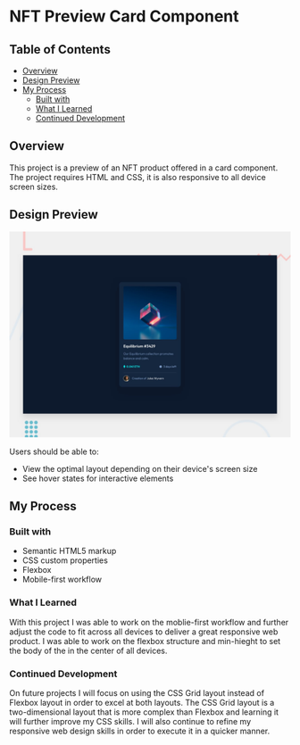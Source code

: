 # NFT Preview Card Component

## Table of Contents

- [Overview](#overview)
- [Design Preview](#design-preview)
- [My Process](#my-process)
  - [Built with](#built-with)
  - [What I Learned](#what-i-learned)
  - [Continued Development](#continued-development)

## Overview

This project is a preview of an NFT product offered in a card component. The project requires HTML and CSS, it is also responsive to all device screen sizes.

## Design Preview
![Design preview for the NFT preview card component coding challenge](./design/desktop-preview.jpg)

Users should be able to: 

- View the optimal layout depending on their device's screen size
- See hover states for interactive elements

## My Process

### Built with

- Semantic HTML5 markup
- CSS custom properties
- Flexbox
- Mobile-first workflow

### What I Learned

With this project I was able to work on the moblie-first workflow and further adjust the code to fit across all devices to deliver a great responsive web product. I was able to work on the flexbox structure and min-hieght to set the body of the in the center of all devices.

### Continued Development

On future projects I will focus on using the CSS Grid layout instead of Flexbox layout in order to excel at both layouts. The CSS Grid layout is a two-dimensional layout that is more complex than Flexbox and learning it will further improve my CSS skills. I will also continue to refine my responsive web design skills in order to execute it in a quicker manner.
